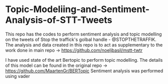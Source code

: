 # Topic-Modeliing-and-Sentiment-Analysis-of-STT-Tweets

This repo has the codes to perform sentiment analysis and topic modelling on the tweets of Stop the traffick's golbal handle - @STOPTHETRAFFIK. The analysis and data created in this repo is to act as supplementary to the work done in main repo  -> https://github.com/noeljbasil/mstt-twtr

I have used state of the art Bertopic to perform topic modelling. The details of this model can be found in the original repo -> https://github.com/MaartenGr/BERTopic
Sentiment analysis was performed using vader
